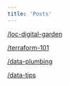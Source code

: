 ```yaml
---
title: 'Posts'
---
```


[/loc-digital-garden](/loc-digital-garden)

[/terraform-101](/terraform-101)

[/data-plumbing](/data-plumbing)

[/data-tips](/app-devs-data-flow-easier)
